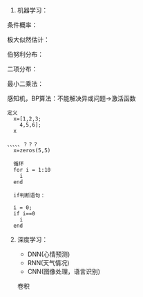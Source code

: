 1. 机器学习：

  条件概率：

  极大似然估计：

  伯努利分布：

  二项分布：

  最小二乘法：

  感知机，BP算法：不能解决异或问题->激活函数

    定义
      x=[1,2,3;
        4,5,6];
      x

    、、、、、？？？
      x=zeros(5,5)

      循环
      for i = 1:10
        i
      end

      if判断语句：

      i = 0;
      if i==0
        i
      end


2. 深度学习：
    * DNN(心情预测)   
    * RNN(天气情况)   
    * CNN(图像处理，语言识别)

    卷积
